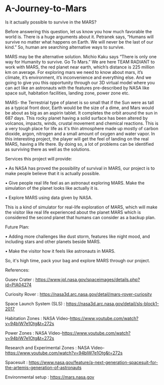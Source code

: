 # A-Journey-to-Mars

Is it actually possible to survive in the MARS?

Before answering this question, let us know you how much favorable the world is. There is a huge arguments about it.
Petranek says, “Humans will survive no matter what happens on Earth. We will never be the last of our kind.” So, human are searching alternative ways to survive.

MARS may be the alternative solution. Michio Kaku says “There is only one way for Humanity to survive. Go To Mars.”
We are here TEAM RADIANT to work with MARS, the red planet near earth, which’s distance is 225 million km on average. For exploring mars we need to know about mars, it’s climate, it’s environment, it’s inconvenience and everything else. And we going to give you this opportunity through our 3D virtual model where you can act like an astronauts with the features pre-described by NASA like space suit, habitation facilities, landing zone, power zone etc.

MARS- the Terrestrial type of planet is so small that if the Sun were as tall as a typical front door, Earth would be the size of a dime, and Mars would be about as big as an aspirin tablet. It completes the orbit around the sun in 687 days. This rocky planet having a solid surface has been altered by volcanos, impacts, winds, crustal movement and chemical reactions. This is a very tough place for life as it's thin atmosphere made up mostly of carbon dioxide, argon, nitrogen and a small amount of oxygen and water vapor.
In this interesting project, the player will get the feel of landing on the real MARS, having a life there. By doing so, a lot of problems can be identified as surviving there as well as the solutions.

Services this project will provide:

•	As NASA has proved the possibility of survival in MARS, our project is to make people believe that it is actually possible.

•	Give people real life feel as an astronaut exploring MARS. Make the simulation of the planet looks like actually it is.

•	Explore MARS using data given by NASA.

This is a kind of simulator for real-life exploration of MARS, which will make the visitor like real life experienced about the planet MARS which is considered the second planet that humans can consider as a backup plan.

Future Plan:

•	Adding more challenges like dust storm, features like night mood, and including stars and other planets beside MARS.

•	Make the visitor how it feels like astronauts in MARS.

So, it's high time, pack your bag and explore MARS through our project.


References:

Gusev Crater : https://www.jpl.nasa.gov/spaceimages/details.php?id=PIA04274

Curiosity Rover : https://nasa3d.arc.nasa.gov/detail/mars-rover-curiosity

Space Launch System (SLS) : https://nasa3d.arc.nasa.gov/detail/sls-block1-2017

Habitation Zones : NASA Video-https://www.youtube.com/watch?v=94bIW7e1Otg&t=272s

Power Zones : NASA Video-https://www.youtube.com/watch?v=94bIW7e1Otg&t=272s

Research and Experimental Zones : NASA Video-https://www.youtube.com/watch?v=94bIW7e1Otg&t=272s

Spacesuit : https://www.nasa.gov/feature/a-next-generation-spacesuit-for-the-artemis-generation-of-astronauts

Environmental setup : https://mars.nasa.gov


